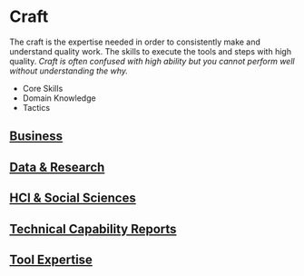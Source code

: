 # Craft

The craft is the expertise needed in order to consistently make and understand quality work. The skills to execute the tools and steps with high quality. *Craft is often confused with high ability but you cannot perform well without understanding the why.*

- Core Skills
- Domain Knowledge
- Tactics

## [Business](./Business/)

## [Data & Research](./Data+Research/)

## [HCI & Social Sciences](./HCI+Social_Sciences/)

## [Technical Capability Reports](./Technical_Capability_Reports/)

## [Tool Expertise](./Tool_Expertise/)